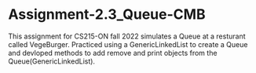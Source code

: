 # Assignment-2.3_Queue-CMB
This assignment for CS215-ON fall 2022 simulates a Queue at a resturant called VegeBurger. Practiced using a GenericLinkedList to create a Queue and devloped methods to add remove and print objects from the Queue(GenericLinkedList).
